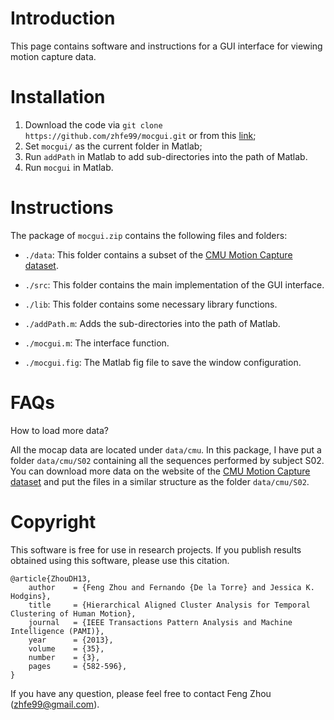 Introduction
============

This page contains software and instructions for a GUI interface for
viewing motion capture data.


Installation
============

1. Download the code via `git clone https://github.com/zhfe99/mocgui.git` or from this [link](https://github.com/zhfe99/mocgui/archive/master.zip);
2. Set `mocgui/` as the current folder in Matlab;
3. Run `addPath` in Matlab to add sub-directories into the path of Matlab.
4. Run `mocgui` in Matlab.


Instructions
============

The package of `mocgui.zip` contains the following files and folders:

- `./data`: This folder contains a subset of the [CMU Motion Capture dataset](http://mocap.cs.cmu.edu).

- `./src`: This folder contains the main implementation of the GUI interface.

- `./lib`: This folder contains some necessary library functions.

- `./addPath.m`: Adds the sub-directories into the path of Matlab.

- `./mocgui.m`: The interface function.

- `./mocgui.fig`: The Matlab fig file to save the window configuration.

FAQs
====
How to load more data?

All the mocap data are located under `data/cmu`. In this package, I
have put a folder `data/cmu/S02` containing all the sequences
performed by subject S02. You can download more data on the website of
the [CMU Motion Capture dataset](http://mocap.cs.cmu.edu) and put the files in a similar structure as the
folder `data/cmu/S02`.


Copyright
==========

This software is free for use in research projects. If you publish
results obtained using this software, please use this citation.

    @article{ZhouDH13,
        author    = {Feng Zhou and Fernando {De la Torre} and Jessica K. Hodgins},
        title     = {Hierarchical Aligned Cluster Analysis for Temporal Clustering of Human Motion},
        journal   = {IEEE Transactions Pattern Analysis and Machine Intelligence (PAMI)},
        year      = {2013},
        volume    = {35},
        number    = {3},
        pages     = {582-596},
    }

If you have any question, please feel free to contact Feng Zhou (zhfe99@gmail.com).
